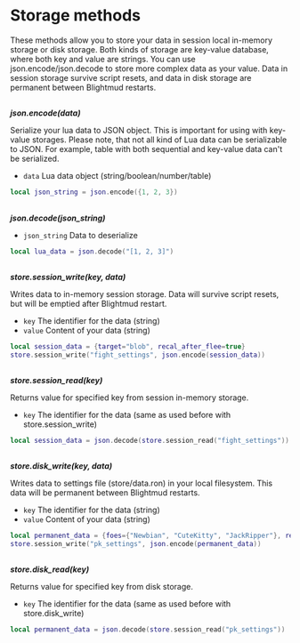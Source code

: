 # Storage methods

These methods allow you to store your data in session local in-memory storage or disk storage.
Both kinds of storage are key-value database, where both key and value are strings. You can
use json.encode/json.decode to store more complex data as your value. Data in session storage
survive script resets, and data in disk storage are permanent between Blightmud restarts.

##

***json.encode(data)***

Serialize your lua data to JSON object. This is important for using with key-value storages.
Please note, that not all kind of Lua data can be serializable to JSON. For example, table with
both sequential and key-value data can't be serialized.
- `data`    Lua data object (string/boolean/number/table)

```lua
local json_string = json.encode({1, 2, 3})
```

##

***json.decode(json_string)***

- `json_string`    Data to deserialize

```lua
local lua_data = json.decode("[1, 2, 3]")
```

##

***store.session_write(key, data)***

Writes data to in-memory session storage. Data will survive script resets,
but will be emptied after Blightmud restart.
- `key`     The identifier for the data (string)
- `value`   Content of your data (string)

```lua
local session_data = {target="blob", recal_after_flee=true}
store.session_write("fight_settings", json.encode(session_data))
```

##

***store.session_read(key)***

Returns value for specified key from session in-memory storage.
- `key`     The identifier for the data (same as used before with store.session_write)

```lua
local session_data = json.decode(store.session_read("fight_settings"))
```

##

***store.disk_write(key, data)***

Writes data to settings file (store/data.ron) in your local filesystem. This data will be
permanent between Blightmud restarts.
- `key`     The identifier for the data (string)
- `value`   Content of your data (string)

```lua
local permanent_data = {foes={"Newbian", "CuteKitty", "JackRipper"}, revenge=true}
store.session_write("pk_settings", json.encode(permanent_data))
```

##

***store.disk_read(key)***

Returns value for specified key from disk storage.
- `key`     The identifier for the data (same as used before with store.disk_write)

```lua
local permanent_data = json.decode(store.session_read("pk_settings"))
```
